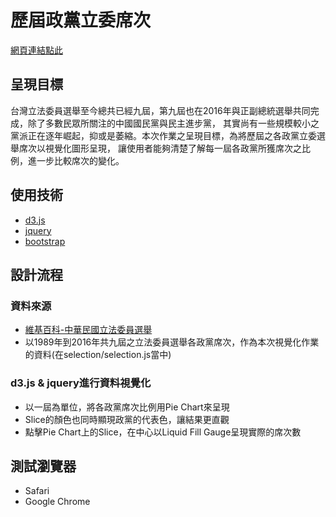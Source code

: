 # 歷屆政黨立委席次

[網頁連結點此](https://chienchenglin.github.io/Legislative-Elections-animated-pie-chart/)

## 呈現目標
台灣立法委員選舉至今總共已經九屆，第九屆也在2016年與正副總統選舉共同完成，除了多數民眾所關注的中國國民黨與民主進步黨，
其實尚有一些規模較小之黨派正在逐年崛起，抑或是萎縮。本次作業之呈現目標，為將歷屆之各政黨立委選舉席次以視覺化圖形呈現，
讓使用者能夠清楚了解每一屆各政黨所獲席次之比例，進一步比較席次的變化。


## 使用技術
- [d3.js](https://d3js.org/)
- [jquery](https://jquery.com/)
- [bootstrap](http://getbootstrap.com/)


## 設計流程
### 資料來源
- [維基百科-中華民國立法委員選舉](https://zh.wikipedia.org/wiki/2016年中華民國立法委員選舉)
- 以1989年到2016年共九屆之立法委員選舉各政黨席次，作為本次視覺化作業的資料(在selection/selection.js當中)

### d3.js & jquery進行資料視覺化
- 以一屆為單位，將各政黨席次比例用Pie Chart來呈現
- Slice的顏色也同時顯現政黨的代表色，讓結果更直觀
- 點擊Pie Chart上的Slice，在中心以Liquid Fill Gauge呈現實際的席次數

## 測試瀏覽器
- Safari
- Google Chrome
